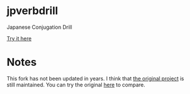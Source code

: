 # jpverbdrill
Japanese Conjugation Drill

[Try it here](https://hotkeysoft.github.io/jpverbdrill/conjugation/drill.html)

Notes
=====
This fork has not been updated in years. I think that [the original project](https://github.com/wkdonc/wkdonc.github.io) is still maintained.
You can try the original [here](https://wkdonc.github.io/) to compare.
